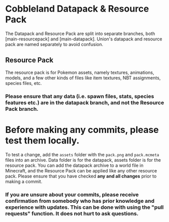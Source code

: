 # Cobbleland Datapack & Resource Pack

The Datapack and Resource Pack are split into separate branches, both [main-resourcepack] and [main-datapack]. Union's datapack and resource pack are named separately to avoid confusion.

## Resource Pack
The resource pack is for Pokemon assets, namely textures, animations, models, and a few other kinds of files like item textures, NBT assignments, species files, etc.
### Please ensure that any data (i.e. spawn files, stats, species features etc.) are in the datapack branch, and not the Resource Pack branch.

# Before making any commits, please test them locally.
To test a change, add the `assets` folder with the `pack.png` and `pack.mcmeta` files into an archive. Data folder is for the datapack, assets folder is for the resource pack. You can add the datapack archive to a world file in Minecraft, and the Resource Pack can be applied like any other resource pack. Please ensure that you have checked **any and all changes** prior to making a commit.

### If you are unsure about your commits, please receive confirmation from somebody who has prior knowledge and experience with updates. This can be done with using the "pull requests" function. It does not hurt to ask questions.

